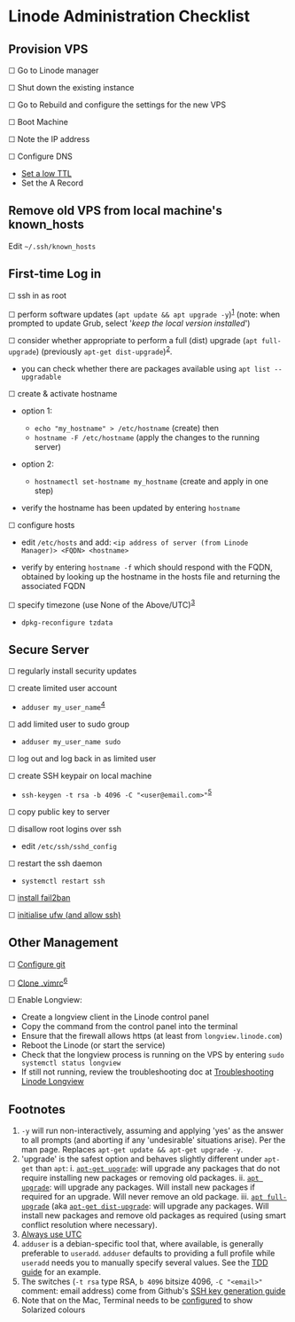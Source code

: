 Linode Administration Checklist
===============================


Provision VPS
-------------
☐ Go to Linode manager

☐ Shut down the existing instance

☐ Go to Rebuild and configure the settings for the new VPS

☐ Boot Machine

☐ Note the IP address

☐ Configure DNS

- [Set a low TTL][link05]
- Set the A Record

Remove old VPS from local machine's known_hosts
-----------------------------------------------

Edit `~/.ssh/known_hosts`


First-time Log in
-----------------

☐ ssh in as root

☐ perform software updates (`apt update && apt upgrade -y`)<sup>[1](#footnote01)</sup>
  (note: when prompted to update Grub, select '*keep the local version installed*')

☐ consider whether appropriate to perform a full (dist) upgrade (`apt full-upgrade`) (previously `apt-get dist-upgrade`)<sup>[2](#footnote02)</sup>.
- you can check whether there are packages available using `apt list --upgradable`

☐ create & activate hostname

- option 1:
    - `echo "my_hostname" > /etc/hostname` (create) then 
    - `hostname -F /etc/hostname` (apply the changes to the running server)
- option 2:
    - `hostnamectl set-hostname my_hostname` (create and apply in one step)

- verify the hostname has been updated by entering `hostname`

☐ configure hosts

- edit `/etc/hosts` and add:
  ```<ip address of server (from Linode Manager)> <FQDN> <hostname>```

- verify by entering `hostname -f` which should respond with the FQDN, obtained by looking up the hostname in the hosts file 
  and returning the associated FQDN

☐ specify timezone (use None of the Above/UTC)<sup>[3](#footnote03)</sup>

- `dpkg-reconfigure tzdata`


Secure Server
-------------

☐ regularly install security updates

☐ create limited user account

- `adduser my_user_name`<sup>[4](#footnote04)</sup>

☐ add limited user to sudo group

- `adduser my_user_name sudo`

☐ log out and log back in as limited user

☐ create SSH keypair on local machine

- `ssh-keygen -t rsa -b 4096 -C "<user@email.com>"`<sup>[5](#footnote05)</sup>

☐ copy public key to server

☐ disallow root logins over ssh

- edit `/etc/ssh/sshd_config`

☐ restart the ssh daemon

- `systemctl restart ssh`

☐ [install fail2ban][link04]

☐ [initialise ufw (and allow ssh)][link04]

Other Management
----------------

☐ [Configure git][link01]

☐ [Clone .vimrc][link02]<sup>[6](#footnote06)</sup>

☐ Enable Longview:

- Create a longview client in the Linode control panel
- Copy the command from the control panel into the terminal
- Ensure that the firewall allows https (at least from `longview.linode.com`)
- Reboot the Linode (or start the service)
- Check that the longview process is running on the VPS by entering `sudo systemctl status longview`
- If still not running, review the troubleshooting doc at [Troubleshooting Linode Longview][lind01]








Footnotes
---------
1. <a id="footnote01"> </a>`-y` will run non-interactively, assuming and applying 'yes' as the answer to all prompts (and aborting if
   any 'undesirable' situations arise). Per the man page.  Replaces `apt-get update && apt-get upgrade -y`. 
2. <a id="footnote02"> </a>'upgrade' is the safest option and behaves slightly different under `apt-get` than `apt`:
   i. [`apt-get upgrade`][ubun01]: will upgrade any packages that do not require installing new packages or removing 
      old packages.
   ii. [`apt upgrade`][ubun02]: will upgrade any packages. Will install new packages if required for an upgrade. Will never
      remove an old package.
   iii. [`apt full-upgrade`][ubun02] (aka [`apt-get dist-upgrade`][ubun01]: will upgrade any packages. Will install new
      packages and remove old packages as required (using smart conflict resolution where necessary).
3. <a id="footnote03"> </a>[Always use UTC](http://yellerapp.com/posts/2015-01-12-the-worst-server-setup-you-can-make.html)
4. <a id="footnote04"> </a>`adduser` is a debian-specific tool that, where available, is generally preferable to `useradd`. `adduser`
   defaults to providing a full profile while `useradd` needs you to manually specify several values. See the [TDD guide][link06] for an 
   example.  
5. <a id="footnote05"> </a>The switches (`-t rsa` type RSA, `b 4096` bitsize 4096, `-C "<email>"` comment: email address) come from 
   Github's [SSH key generation guide][link07]  
6. <a id="footnote06"> </a>Note that on the Mac, Terminal needs to be [configured][link03] to show Solarized colours  



[lind01]: https://www.linode.com/docs/guides/troubleshooting-linode-longview/
[link01]: https://github.com/Crossroadsman/git-notes/blob/master/git.md 'Crossroadsman: Git: Git Notes'
[link02]: https://github.com/Crossroadsman/.vim 'Crossroadsman: .vimrc'
[link03]: https://ethanschoonover.com/solarized/
[link04]: https://github.com/Crossroadsman/ServerAdmin/blob/master/SecuringServer.md 'Crossroadsman: Server Admin: Securing a Server'
[link05]: https://www.dnswatch.info/articles/dns-update
[link06]: https://github.com/hjwp/Book-TDD-Web-Dev-Python/blob/master/server-quickstart.md
[link07]: https://help.github.com/articles/generating-a-new-ssh-key-and-adding-it-to-the-ssh-agent/#platform-linux
[ubun01]: http://manpages.ubuntu.com/manpages/xenial/man8/apt-get.8.html
[ubun02]: http://manpages.ubuntu.com/manpages/xenial/man8/apt.8.html
